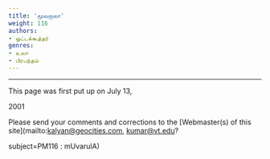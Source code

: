 ```yaml
---
title: 'மூவருலா'
weight: 116
authors:
- ஒட்டக்கூத்தர்
genres:
- உலா
- பிரபந்தம்
---
```


------------------------------------------  

This page was first put up on July 13,

2001  

Please send your comments and corrections to the [Webmaster(s) of this site](mailto:kalyan@geocities.com, kumar@vt.edu?  

subject=PM116 : mUvarulA)